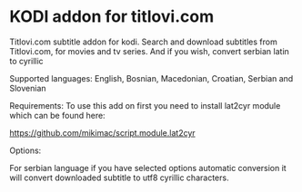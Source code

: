 KODI addon for titlovi.com
=========================

Titlovi.com subtitle addon for kodi.
Search and download subtitles from Titlovi.com, for movies and tv series.
And if you wish, convert serbian latin to cyrillic

Supported languages: English, Bosnian, Macedonian, Croatian, Serbian and Slovenian

Requirements:
To use this add on first you need to install lat2cyr module which can be found here:

https://github.com/mikimac/script.module.lat2cyr

Options:

For serbian language if you have selected options automatic conversion it will convert downloaded subtitle to utf8 cyrillic characters.
